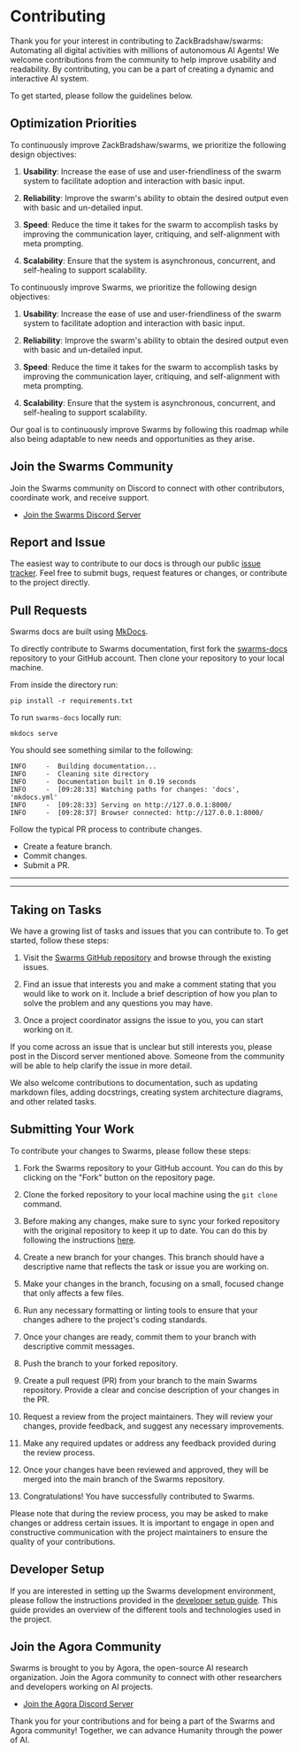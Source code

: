 # Contributing

Thank you for your interest in contributing to ZackBradshaw/swarms: Automating all digital activities with millions of autonomous AI Agents! We welcome contributions from the community to help improve usability and readability. By contributing, you can be a part of creating a dynamic and interactive AI system.

To get started, please follow the guidelines below.


## Optimization Priorities

To continuously improve ZackBradshaw/swarms, we prioritize the following design objectives:

1. **Usability**: Increase the ease of use and user-friendliness of the swarm system to facilitate adoption and interaction with basic input.

2. **Reliability**: Improve the swarm's ability to obtain the desired output even with basic and un-detailed input.
3. **Speed**: Reduce the time it takes for the swarm to accomplish tasks by improving the communication layer, critiquing, and self-alignment with meta prompting.
4. **Scalability**: Ensure that the system is asynchronous, concurrent, and self-healing to support scalability.

To continuously improve Swarms, we prioritize the following design objectives:

1. **Usability**: Increase the ease of use and user-friendliness of the swarm system to facilitate adoption and interaction with basic input.

2. **Reliability**: Improve the swarm's ability to obtain the desired output even with basic and un-detailed input.

3. **Speed**: Reduce the time it takes for the swarm to accomplish tasks by improving the communication layer, critiquing, and self-alignment with meta prompting.

4. **Scalability**: Ensure that the system is asynchronous, concurrent, and self-healing to support scalability.

Our goal is to continuously improve Swarms by following this roadmap while also being adaptable to new needs and opportunities as they arise.

## Join the Swarms Community

Join the Swarms community on Discord to connect with other contributors, coordinate work, and receive support.

- [Join the Swarms Discord Server](https://discord.gg/correct-url)


## Report and Issue
The easiest way to contribute to our docs is through our public [issue tracker](https://github.com/kyegomez/swarms-docs/issues). Feel free to submit bugs, request features or changes, or contribute to the project directly. 

## Pull Requests

Swarms docs are built using [MkDocs](https://squidfunk.github.io/mkdocs-material/getting-started/). 

To directly contribute to Swarms documentation, first fork the [swarms-docs](https://github.com/kyegomez/swarms-docs) repository to your GitHub account. Then clone your repository to your local machine.

From inside the directory run: 

```pip install -r requirements.txt```

To run `swarms-docs` locally run: 

```mkdocs serve```

You should see something similar to the following: 

```
INFO     -  Building documentation...
INFO     -  Cleaning site directory
INFO     -  Documentation built in 0.19 seconds
INFO     -  [09:28:33] Watching paths for changes: 'docs', 'mkdocs.yml'
INFO     -  [09:28:33] Serving on http://127.0.0.1:8000/
INFO     -  [09:28:37] Browser connected: http://127.0.0.1:8000/
```

Follow the typical PR process to contribute changes. 

* Create a feature branch.
* Commit changes.
* Submit a PR.


-------
---

## Taking on Tasks

We have a growing list of tasks and issues that you can contribute to. To get started, follow these steps:

1. Visit the [Swarms GitHub repository](https://github.com/kyegomez/ZackBradshaw/swarms) and browse through the existing issues.

2. Find an issue that interests you and make a comment stating that you would like to work on it. Include a brief description of how you plan to solve the problem and any questions you may have.

3. Once a project coordinator assigns the issue to you, you can start working on it.

If you come across an issue that is unclear but still interests you, please post in the Discord server mentioned above. Someone from the community will be able to help clarify the issue in more detail.

We also welcome contributions to documentation, such as updating markdown files, adding docstrings, creating system architecture diagrams, and other related tasks.

## Submitting Your Work

To contribute your changes to Swarms, please follow these steps:

1. Fork the Swarms repository to your GitHub account. You can do this by clicking on the "Fork" button on the repository page.

2. Clone the forked repository to your local machine using the `git clone` command.

3. Before making any changes, make sure to sync your forked repository with the original repository to keep it up to date. You can do this by following the instructions [here](https://docs.github.com/en/github/collaborating-with-pull-requests/syncing-a-fork).

4. Create a new branch for your changes. This branch should have a descriptive name that reflects the task or issue you are working on.

5. Make your changes in the branch, focusing on a small, focused change that only affects a few files.

6. Run any necessary formatting or linting tools to ensure that your changes adhere to the project's coding standards.

7. Once your changes are ready, commit them to your branch with descriptive commit messages.

8. Push the branch to your forked repository.

9. Create a pull request (PR) from your branch to the main Swarms repository. Provide a clear and concise description of your changes in the PR.

10. Request a review from the project maintainers. They will review your changes, provide feedback, and suggest any necessary improvements.

11. Make any required updates or address any feedback provided during the review process.

12. Once your changes have been reviewed and approved, they will be merged into the main branch of the Swarms repository.

13. Congratulations! You have successfully contributed to Swarms.

Please note that during the review process, you may be asked to make changes or address certain issues. It is important to engage in open and constructive communication with the project maintainers to ensure the quality of your contributions.

## Developer Setup

If you are interested in setting up the Swarms development environment, please follow the instructions provided in the [developer setup guide](docs/developer-setup.md). This guide provides an overview of the different tools and technologies used in the project.

## Join the Agora Community

Swarms is brought to you by Agora, the open-source AI research organization. Join the Agora community to connect with other researchers and developers working on AI projects.

- [Join the Agora Discord Server](https://discord.gg/qUtxnK2NMf)

Thank you for your contributions and for being a part of the Swarms and Agora community! Together, we can advance Humanity through the power of AI.